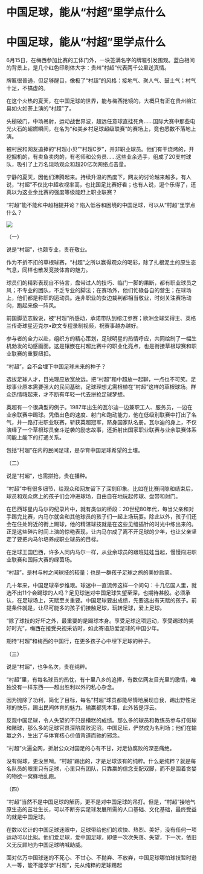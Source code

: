 # 中国足球，能从“村超”里学点什么

# 中国足球，能从“村超”里学点什么

6月15日，在梅西参加比赛的工体门外，一块签满名字的牌匾引发围观。蓝白相间的背景上，是几个红色印刷体大字：贵州“村超”代表两千公里送真情。

牌匾很普通，但足够醒目，像极了“村超”的风格：接地气、聚人气、鼓士气；村气十足，不搞虚的。

在这个火热的夏天，在中国足球的世界，能与梅西抢镜的，大概只有正在贵州榕江县如火如荼上演的“村超”了。

头槌破门，中场吊射，运动战世界波，超远任意球直挂死角……国际大赛中那些电光火石的超燃瞬间，在名为“和美乡村足球超级联赛”的赛场上，竟也悉数不落地上演。

被村民和网友追捧的“村超小贝”“村超C罗”，并非职业球员。他们有干烧烤的，开挖掘机的，有卖鱼卖肉的，有老师和公务员……这些业余选手，组成了20支村球队，吸引了上万名现场观众和超20亿次网络点击量。

宁静的夏天，因他们沸腾起来。持续升温的热度下，网友的讨论越来越多。有人说，“村超”不仅比中超收视率高，也比国足比赛好看；也有人说，逗个乐得了，还真以为这业余比赛的强度等级能赶上职业联赛？

“村超”能不能和中超相提并论？陷入低谷和困境的中国足球，可以从“村超”里学点什么？

![](https://inews.gtimg.com/om_bt/Or_HpTLPNOfgsgeCISS62myDKKnbgQCsHEwZjdylx-r6EAA/1000)

（一）

说是“村超”，也颇专业，贵在敬业。

作为不折不扣的草根球赛，“村超”之所以赢得观众的喝彩，除了扎根泥土的原生态气息，同样也散发竞技体育的魅力。

球员们的精彩表现自不待言，盘带过人的技巧、临门一脚的果断，都有职业球员之风；不专业的团队，不乏专业的脚法；在赛场外，他们忙碌各自的营生；在球场上，他们都是称职的运动员。连非职业的女边裁判都相当敬业，时刻关注赛场动向，跑起来像一阵风。

前国脚范志毅说，被“村超”所感动，承诺带队到榕江参赛；欧洲金球奖得主、英格兰传奇球星迈克尔•欧文专程录制视频，祝赛事越办越好。

参与者的全力以赴，组织方的精心策划，足球明星的热情呼应，共同绘制了一幅生机勃发的动感画面。这是镶嵌在村超比赛中的职业化亮点，也是衔接草根球赛和职业联赛的重要纽扣。

“村超”，会不会埋下中国足球未来的种子？

选拔足球人才，目光理应放宽放远。把“村超”和中超放一起聊，一点也不可笑。足球事业原本需要强大的民间基础，足球理想尤需根植在“村超”这样的草根球场。群众热情嗨起来，才不断有年轻一代去拼抢足球梦想。

英超有一个很典型的例子。1987年出生的瓦尔迪一边兼职工人、服务员，一边在业余联赛中踢球。凭借出色的速度、射门和跑动能力，他在低级别联赛中打出了名气，并一路打进职业联赛，斩获英超冠军，跻身国家队名册。瓦尔迪的身上，不仅演绎了一个草根球员奋斗逆袭的励志故事，还折射出国家职业联赛与业余联赛体系间能上能下的打通关系。

包括“村超”在内的民间足球，是孕育中国足球希望的土壤。

（二）

说是“村超”，也需拼抢，贵在播种。

“村超”中有很多细节，给观众和网友留下了深刻印象。比如在比赛间隙和结束后，球员和观众席上的孩子们会冲进球场，自由自在地玩起传球、盘带和射门。

在巴西球星内马尔的纪录片中，就有类似的桥段：20世纪80年代，每当父亲和对手踢完比赛，内马尔就会和其他球员的孩子们一起上场玩耍。除此以外，孩子们还会在住处附近的街上踢球，他的精湛球技就是在这些见缝插针的时光中练出来的。正是这些碎片时间上演的惊艳表现，让内马尔成了离不开足球的少年，也让父亲坚定了要把内马尔培养成职业球员的目标。

在足球王国巴西，许多人同内马尔一样，从业余球员的跟班娃娃当起，慢慢闯进职业联赛和国际大赛的绿茵场。

“村超”，是村与村之间球技的较量；也是一群孩子足球之旅的美妙启蒙。

几十年来，中国足球举步维艰。球迷中一直流传这样一个问句：十几亿国人里，就选不出11个会踢球的人吗？足见球迷对中国足球失望至深，也期待甚殷。必须承认，在足球场上，天赋至关重要。中国足球要出成绩，先要选出有天赋的孩子。前提条件就是，让尽可能多的孩子们接触足球，玩转足球，爱上足球。

“除了球技的好坏之外，最重要的是踢球本身。享受足球这项运动，享受踢球的美好时光”，梅西在接受央视采访时，如此寄语热爱足球的中国少年。

期待“村超”和梅西的中国行，在更多孩子心中埋下足球的种子。

（三）

说是“村超”，也争名次，贵在纯粹。

“村超”里，有每名球员的热忱，有十里八乡的追捧，有数亿网友目光里的激情，唯独没有一样东西——超出胜利以外的私心杂念。

因为抛除了功利，简化了目标，每名“村超”球员都能尽情地展现自我，踢出野性足球的快乐，踢出民间体育的魅力。输赢都凭本事，此外皆是浮云。

反观中国足球，令人失望的不只是槽糕的成绩。那么多的球员和教练员参与打假球和赌球，那么多的足球官员深陷腐败泥沼。中国足坛，俨然成为名利场；他们在输赢之外，生出了与体育核心价值背道而驰的邪念。

“村超”火遍全网，折射公众对国足的心有不甘，对足协腐败的深恶痛绝。

没有假球，更没黑哨。“村超”踢出的，才是足球该有的纯粹。什么是纯粹？就是每名队员的眼里只有足球，心里只有团队，只靠赢的信念支配双脚，而不是围着贪婪的物欲一窝蜂地乱跑。

（四）

“村超”当然不是中国足球的解药，更不是对中国足球的吊打。但是，“村超”接地气原生态的茁壮生长，可以不断夯实足球发展所需的人口基础、文化基础，最终受益的就是中国足球。

在数以亿计的中国足球迷眼中，足球带给他们的欢快、热烈、美好，没有任何一项运动可以比拟。他们爱足球，爱中国足球，即便一次次失落、失望，下一次，依旧义无反顾地为中国足球呐喊助威。

面对亿万中国球迷的不死心、不甘心、不抛弃、不放弃，中国足球哪怕球技暂时逊人一等，能不能学学“村超”，先从纯粹的足球踢起

